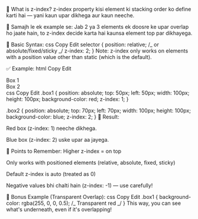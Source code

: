 🔰 What is z-index?
z-index property kisi element ki stacking order ko define karti hai — yani kaun upar dikhega aur kaun neeche.

🧱 Samajh le ek example se:
Jab 2 ya 3 elements ek doosre ke upar overlap ho jaate hain, to z-index decide karta hai kaunsa element top par dikhayega.

🔹 Basic Syntax:
css
Copy
Edit
selector {
position: relative; /_ or absolute/fixed/sticky _/
z-index: 2;
}
Note: z-index only works on elements with a position value other than static (which is the default).

✅ Example:
html
Copy
Edit

<div class="box1">Box 1</div>
<div class="box2">Box 2</div>
css
Copy
Edit
.box1 {
  position: absolute;
  top: 50px;
  left: 50px;
  width: 100px;
  height: 100px;
  background-color: red;
  z-index: 1;
}

.box2 {
position: absolute;
top: 70px;
left: 70px;
width: 100px;
height: 100px;
background-color: blue;
z-index: 2;
}
🧠 Result:

Red box (z-index: 1) neeche dikhega.

Blue box (z-index: 2) uske upar aa jayega.

🔸 Points to Remember:
Higher z-index = on top

Only works with positioned elements (relative, absolute, fixed, sticky)

Default z-index is auto (treated as 0)

Negative values bhi chalti hain (z-index: -1) — use carefully!

🧪 Bonus Example (Transparent Overlap):
css
Copy
Edit
.box1 {
background-color: rgba(255, 0, 0, 0.5); /_ Transparent red _/
}
This way, you can see what's underneath, even if it's overlapping!
